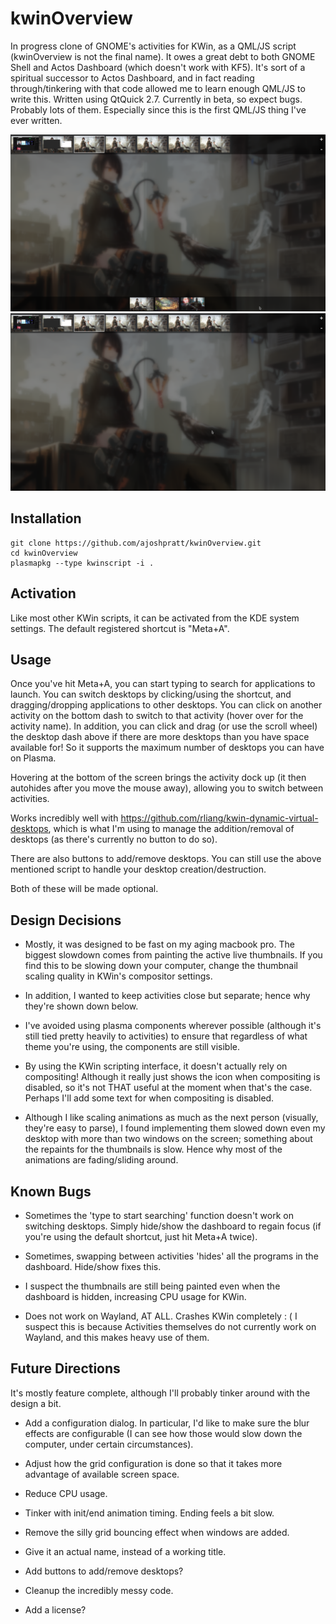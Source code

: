 kwinOverview
===============

In progress clone of GNOME's activities for KWin, as a QML/JS script (kwinOverview is not the final name).  It owes a great debt to both GNOME Shell and Actos Dashboard (which doesn't work with KF5).  It's sort of a spiritual successor to Actos Dashboard, and in fact reading through/tinkering with that code allowed me to learn enough QML/JS to write this.  Written using QtQuick 2.7.  Currently in beta, so expect bugs.  Probably lots of them.  Especially since this is the first QML/JS thing I've ever written.

![](kwinOverview.png)
![](kwinOverviewNew.png)

## Installation

  ```
  git clone https://github.com/ajoshpratt/kwinOverview.git
  cd kwinOverview
  plasmapkg --type kwinscript -i .
  ```
  
## Activation
  
Like most other KWin scripts, it can be activated from the KDE system settings.  The default registered shortcut is "Meta+A".

## Usage

Once you've hit Meta+A, you can start typing to search for applications to launch.  You can switch desktops by clicking/using the shortcut, and dragging/dropping applications to other desktops.  You can click on another activity on the bottom dash to switch to that activity (hover over for the activity name).  In addition, you can click and drag (or use the scroll wheel) the desktop dash above if there are more desktops than you have space available for!  So it supports the maximum number of desktops you can have on Plasma.

Hovering at the bottom of the screen brings the activity dock up (it then autohides after you move the mouse away), allowing you to switch between activities.

Works incredibly well with https://github.com/rliang/kwin-dynamic-virtual-desktops, which is what I'm using to manage the addition/removal of desktops (as there's currently no button to do so).

There are also buttons to add/remove desktops.  You can still use the above mentioned script to handle your desktop creation/destruction.

Both of these will be made optional.

## Design Decisions

* Mostly, it was designed to be fast on my aging macbook pro.  The biggest slowdown comes from painting the active live thumbnails.  If you find this to be slowing down your computer, change the thumbnail scaling quality in KWin's compositor settings.

* In addition, I wanted to keep activities close but separate; hence why they're shown down below.  

* I've avoided using plasma components wherever possible (although it's still tied pretty heavily to activities) to ensure that regardless of what theme you're using, the components are still visible.

* By using the KWin scripting interface, it doesn't actually rely on compositing!  Although it really just shows the icon when compositing is disabled, so it's not THAT useful at the moment when that's the case.  Perhaps I'll add some text for when compositing is disabled.

* Although I like scaling animations as much as the next person (visually, they're easy to parse), I found implementing them slowed down even my desktop with more than two windows on the screen; something about the repaints for the thumbnails is slow.  Hence why most of the animations are fading/sliding around.

## Known Bugs

* Sometimes the 'type to start searching' function doesn't work on switching desktops.  Simply hide/show the dashboard to regain focus (if you're using the default shortcut, just hit Meta+A twice).

* Sometimes, swapping between activities 'hides' all the programs in the dashboard.  Hide/show fixes this.

* I suspect the thumbnails are still being painted even when the dashboard is hidden, increasing CPU usage for KWin.

* Does not work on Wayland, AT ALL.  Crashes KWin completely : (  I suspect this is because Activities themselves do not currently work on Wayland, and this makes heavy use of them.

## Future Directions

It's mostly feature complete, although I'll probably tinker around with the design a bit.

* Add a configuration dialog.  In particular, I'd like to make sure the blur effects are configurable (I can see how those would slow down the computer, under certain circumstances).

* Adjust how the grid configuration is done so that it takes more advantage of available screen space.

* Reduce CPU usage.

* Tinker with init/end animation timing.  Ending feels a bit slow.

* Remove the silly grid bouncing effect when windows are added.

* Give it an actual name, instead of a working title.

* Add buttons to add/remove desktops?

* Cleanup the incredibly messy code.

* Add a license?
